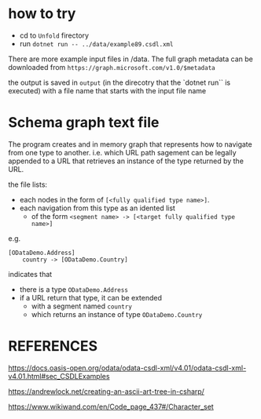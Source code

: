 

# how to try

* cd to `Unfold` firectory
* run `dotnet run -- ../data/example89.csdl.xml `

There are more example input files in /data.
The full graph metadata can be downloaded from `https://graph.microsoft.com/v1.0/$metadata`

the output is saved in `output` (in the direcotry that the `dotnet run`` is executed) with a file name that starts with the input file name 


# Schema graph text file
The program creates and in memory graph that represents how to navigate from one type to another. i.e. which URL path sagement can be legally appended to a URL that retrieves an instance of the type returned by the URL.

the file lists:
- each nodes in the form of `[<fully qualified type name>]`.
- each navigation from this type as an idented list 
  - of the form `<segment name> -> [<target fully qualified type name>]`

e.g. 
```
[ODataDemo.Address]
	country -> [ODataDemo.Country] 
```
indicates that 
- there is a type `ODataDemo.Address`
- if a URL return that type, it can be extended 
  - with a segment named `country`
  - which returns an instance of type `ODataDemo.Country`



# REFERENCES

https://docs.oasis-open.org/odata/odata-csdl-xml/v4.01/odata-csdl-xml-v4.01.html#sec_CSDLExamples

https://andrewlock.net/creating-an-ascii-art-tree-in-csharp/

https://www.wikiwand.com/en/Code_page_437#/Character_set